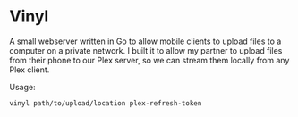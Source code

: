 # Vinyl

A small webserver written in Go to allow mobile clients to upload files to a computer on a private network. I built it to allow my partner to upload files from their phone to our Plex server, so we can stream them locally from any Plex client.

Usage:

```bash
vinyl path/to/upload/location plex-refresh-token
```
